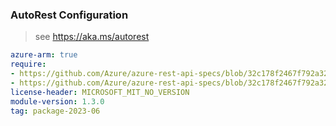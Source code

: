### AutoRest Configuration

> see https://aka.ms/autorest

``` yaml
azure-arm: true
require:
- https://github.com/Azure/azure-rest-api-specs/blob/32c178f2467f792a322f56174be244135d2c907f/specification/iothub/resource-manager/readme.md
- https://github.com/Azure/azure-rest-api-specs/blob/32c178f2467f792a322f56174be244135d2c907f/specification/iothub/resource-manager/readme.go.md
license-header: MICROSOFT_MIT_NO_VERSION
module-version: 1.3.0
tag: package-2023-06
```